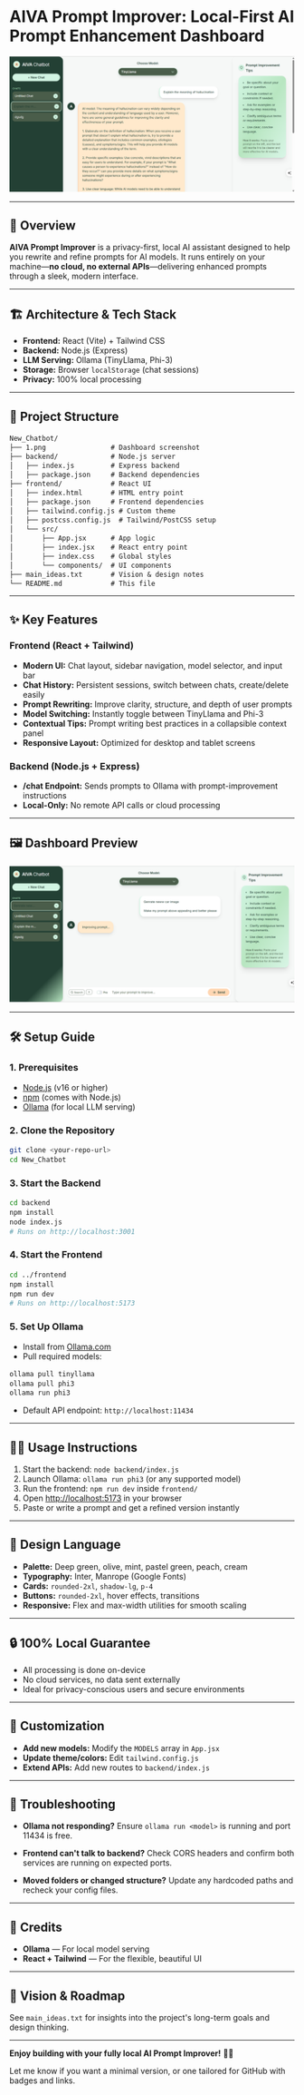 # AIVA Prompt Improver: Local-First AI Prompt Enhancement Dashboard

![Dashboard Screenshot](11.png)

---

## 🚀 Overview

**AIVA Prompt Improver** is a privacy-first, local AI assistant designed to help you rewrite and refine prompts for AI models. It runs entirely on your machine—**no cloud, no external APIs**—delivering enhanced prompts through a sleek, modern interface.

---

## 🏗️ Architecture & Tech Stack

* **Frontend:** React (Vite) + Tailwind CSS
* **Backend:** Node.js (Express)
* **LLM Serving:** Ollama (TinyLlama, Phi-3)
* **Storage:** Browser `localStorage` (chat sessions)
* **Privacy:** 100% local processing

---

## 📁 Project Structure

```
New_Chatbot/
├── 1.png                # Dashboard screenshot
├── backend/             # Node.js server
│   ├── index.js         # Express backend
│   ├── package.json     # Backend dependencies
├── frontend/            # React UI
│   ├── index.html       # HTML entry point
│   ├── package.json     # Frontend dependencies
│   ├── tailwind.config.js # Custom theme
│   ├── postcss.config.js  # Tailwind/PostCSS setup
│   └── src/
│       ├── App.jsx      # App logic
│       ├── index.jsx    # React entry point
│       ├── index.css    # Global styles
│       └── components/  # UI components
├── main_ideas.txt       # Vision & design notes
└── README.md            # This file
```

---

## ✨ Key Features

### Frontend (React + Tailwind)

* **Modern UI:** Chat layout, sidebar navigation, model selector, and input bar
* **Chat History:** Persistent sessions, switch between chats, create/delete easily
* **Prompt Rewriting:** Improve clarity, structure, and depth of user prompts
* **Model Switching:** Instantly toggle between TinyLlama and Phi-3
* **Contextual Tips:** Prompt writing best practices in a collapsible context panel
* **Responsive Layout:** Optimized for desktop and tablet screens

### Backend (Node.js + Express)

* **/chat Endpoint:** Sends prompts to Ollama with prompt-improvement instructions
* **Local-Only:** No remote API calls or cloud processing

---

## 🖼️ Dashboard Preview

![Dashboard UI](12.png)

---

## 🛠️ Setup Guide

### 1. Prerequisites

* [Node.js](https://nodejs.org/) (v16 or higher)
* [npm](https://www.npmjs.com/) (comes with Node.js)
* [Ollama](https://ollama.com/) (for local LLM serving)

### 2. Clone the Repository

```bash
git clone <your-repo-url>
cd New_Chatbot
```

### 3. Start the Backend

```bash
cd backend
npm install
node index.js
# Runs on http://localhost:3001
```

### 4. Start the Frontend

```bash
cd ../frontend
npm install
npm run dev
# Runs on http://localhost:5173
```

### 5. Set Up Ollama

* Install from [Ollama.com](https://ollama.com/)
* Pull required models:

```bash
ollama pull tinyllama
ollama pull phi3
ollama run phi3
```

* Default API endpoint: `http://localhost:11434`

---

## 🧑‍💻 Usage Instructions

1. Start the backend: `node backend/index.js`
2. Launch Ollama: `ollama run phi3` (or any supported model)
3. Run the frontend: `npm run dev` inside `frontend/`
4. Open [http://localhost:5173](http://localhost:5173) in your browser
5. Paste or write a prompt and get a refined version instantly

---

## 🎨 Design Language

* **Palette:** Deep green, olive, mint, pastel green, peach, cream
* **Typography:** Inter, Manrope (Google Fonts)
* **Cards:** `rounded-2xl`, `shadow-lg`, `p-4`
* **Buttons:** `rounded-2xl`, hover effects, transitions
* **Responsive:** Flex and max-width utilities for smooth scaling

---

## 🔒 100% Local Guarantee

* All processing is done on-device
* No cloud services, no data sent externally
* Ideal for privacy-conscious users and secure environments

---

## 🔧 Customization

* **Add new models:** Modify the `MODELS` array in `App.jsx`
* **Update theme/colors:** Edit `tailwind.config.js`
* **Extend APIs:** Add new routes to `backend/index.js`

---

## 🐞 Troubleshooting

* **Ollama not responding?**
  Ensure `ollama run <model>` is running and port 11434 is free.

* **Frontend can't talk to backend?**
  Check CORS headers and confirm both services are running on expected ports.

* **Moved folders or changed structure?**
  Update any hardcoded paths and recheck your config files.

---

## 🙌 Credits

* **Ollama** — For local model serving
* **React + Tailwind** — For the flexible, beautiful UI

---

## 📄 Vision & Roadmap

See `main_ideas.txt` for insights into the project's long-term goals and design thinking.

---

**Enjoy building with your fully local AI Prompt Improver!** 🔧💡

Let me know if you want a minimal version, or one tailored for GitHub with badges and links.
